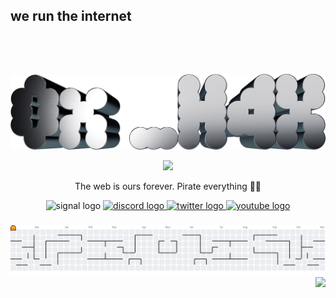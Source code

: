 ## we run the internet

<p> </p>
<p> </p>
<p align="center">
 <img src="render-header.webp" width="550" height="auto"> 
</p>
<p align="center">
  <a href="https://skillicons.dev">
    <img src="https://skillicons.dev/icons?i=aws,gcp,arch,kali,redhat,raspberrypi,cs,html,css,grafana,visualstudio,vscode,cloudflare,github,gitlab,js,dotnet,docker&perline=9" />
  </a>
</p>
<p align="center">
  The web is ours forever. Pirate everything 🏴‍☠️
</p>
<div align="center">
  <img src="https://raw.githubusercontent.com/maurodesouza/profile-readme-generator/master/src/assets/icons/social/signal/default.svg" width="52" height="40" alt="signal logo"  />
  <a href="https://discord.com/users/201721914006175746" target="_blank">
    <img src="https://raw.githubusercontent.com/maurodesouza/profile-readme-generator/master/src/assets/icons/social/discord/default.svg" width="52" height="40" alt="discord logo"  />
  </a>
  <a href="https://x.com/xffline" target="_blank">
    <img src="https://raw.githubusercontent.com/maurodesouza/profile-readme-generator/master/src/assets/icons/social/twitter/default.svg" width="52" height="40" alt="twitter logo"  />
  </a>
  <a href="https://www.youtube.com/@H4Xcashmoney" target="_blank">
    <img src="https://raw.githubusercontent.com/maurodesouza/profile-readme-generator/master/src/assets/icons/social/youtube/default.svg" width="52" height="40" alt="youtube logo"  />
  </a>
</div>

###

<picture>
  <source media="(prefers-color-scheme: dark)" srcset="https://raw.githubusercontent.com/0x-h4x/0x-h4x/output/pacman-contribution-graph-dark.svg">
  <source media="(prefers-color-scheme: light)" srcset="https://raw.githubusercontent.com/0x-h4x/0x-h4x/output/pacman-contribution-graph.svg">
  <img alt="pacman contribution graph" src="https://raw.githubusercontent.com/0x-h4x/0x-h4x/output/pacman-contribution-graph.svg">
</picture>


<div align="right">
  <img src="https://visitor-badge.laobi.icu/badge?page_id=0x-h4x.0x-h4x&left_color=black&right_color=darkgrey&left_text=You%20are%20visitor%20"  />
</div>


